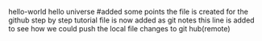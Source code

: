 hello-world
hello universe
#added some points
the file is created for the github step by step tutorial 
file is now added as git notes
this line is added to see how we could push the local file changes to git hub(remote)


